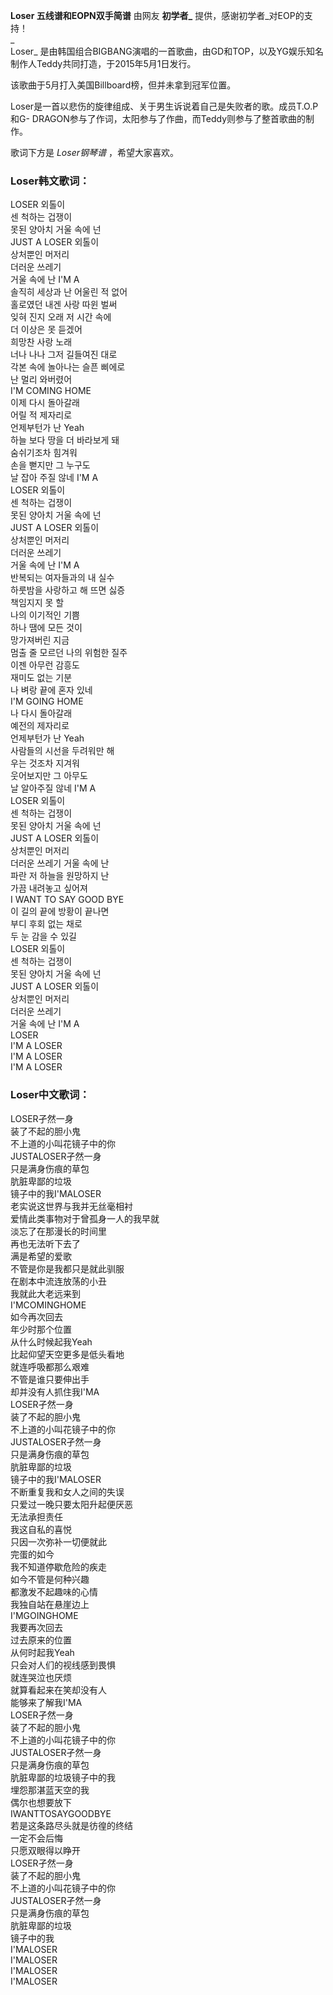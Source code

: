 

**Loser 五线谱和EOPN双手简谱** 由网友 **初学者_** 提供，感谢初学者_对EOP的支持！  
_  
Loser_ 是由韩国组合BIGBANG演唱的一首歌曲，由GD和TOP，以及YG娱乐知名制作人Teddy共同打造，于2015年5月1日发行。  
  
该歌曲于5月打入美国Billboard榜，但并未拿到冠军位置。  
  
Loser是一首以悲伤的旋律组成、关于男生诉说着自己是失败者的歌。成员T.O.P和G-
DRAGON参与了作词，太阳参与了作曲，而Teddy则参与了整首歌曲的制作。  
  
歌词下方是 _Loser钢琴谱_ ，希望大家喜欢。

### Loser韩文歌词：

LOSER 외톨이  
센 척하는 겁쟁이  
못된 양아치 거울 속에 넌  
JUST A LOSER 외톨이  
상처뿐인 머저리  
더러운 쓰레기  
거울 속에 난 I'M A  
솔직히 세상과 난 어울린 적 없어  
홀로였던 내겐 사랑 따윈 벌써  
잊혀 진지 오래 저 시간 속에  
더 이상은 못 듣겠어  
희망찬 사랑 노래  
너나 나나 그저 길들여진 대로  
각본 속에 놀아나는 슬픈 삐에로  
난 멀리 와버렸어  
I'M COMING HOME  
이제 다시 돌아갈래  
어릴 적 제자리로  
언제부턴가 난 Yeah  
하늘 보다 땅을 더 바라보게 돼  
숨쉬기조차 힘겨워  
손을 뻗지만 그 누구도  
날 잡아 주질 않네 I'M A  
LOSER 외톨이  
센 척하는 겁쟁이  
못된 양아치 거울 속에 넌  
JUST A LOSER 외톨이  
상처뿐인 머저리  
더러운 쓰레기  
거울 속에 난 I'M A  
반복되는 여자들과의 내 실수  
하룻밤을 사랑하고 해 뜨면 싫증  
책임지지 못 할  
나의 이기적인 기쁨  
하나 땜에 모든 것이  
망가져버린 지금  
멈출 줄 모르던 나의 위험한 질주  
이젠 아무런 감흥도  
재미도 없는 기분  
나 벼랑 끝에 혼자 있네  
I'M GOING HOME  
나 다시 돌아갈래  
예전의 제자리로  
언제부턴가 난 Yeah  
사람들의 시선을 두려워만 해  
우는 것조차 지겨워  
웃어보지만 그 아무도  
날 알아주질 않네 I'M A  
LOSER 외톨이  
센 척하는 겁쟁이  
못된 양아치 거울 속에 넌  
JUST A LOSER 외톨이  
상처뿐인 머저리  
더러운 쓰레기 거울 속에 난  
파란 저 하늘을 원망하지 난  
가끔 내려놓고 싶어져  
I WANT TO SAY GOOD BYE  
이 길의 끝에 방황이 끝나면  
부디 후회 없는 채로  
두 눈 감을 수 있길  
LOSER 외톨이  
센 척하는 겁쟁이  
못된 양아치 거울 속에 넌  
JUST A LOSER 외톨이  
상처뿐인 머저리  
더러운 쓰레기  
거울 속에 난 I'M A  
LOSER  
I'M A LOSER  
I'M A LOSER  
I'M A LOSER

### Loser中文歌词：

LOSER孑然一身  
装了不起的胆小鬼  
不上道的小叫花镜子中的你  
JUSTALOSER孑然一身  
只是满身伤痕的草包  
肮脏卑鄙的垃圾  
镜子中的我I'MALOSER  
老实说这世界与我并无丝毫相衬  
爱情此类事物对于曾孤身一人的我早就  
淡忘了在那漫长的时间里  
再也无法听下去了  
满是希望的爱歌  
不管是你是我都只是就此驯服  
在剧本中流连放荡的小丑  
我就此大老远来到  
I'MCOMINGHOME  
如今再次回去  
年少时那个位置  
从什么时候起我Yeah  
比起仰望天空更多是低头看地  
就连呼吸都那么艰难  
不管是谁只要伸出手  
却并没有人抓住我I'MA  
LOSER孑然一身  
装了不起的胆小鬼  
不上道的小叫花镜子中的你  
JUSTALOSER孑然一身  
只是满身伤痕的草包  
肮脏卑鄙的垃圾  
镜子中的我I'MALOSER  
不断重复我和女人之间的失误  
只爱过一晚只要太阳升起便厌恶  
无法承担责任  
我这自私的喜悦  
只因一次弥补一切便就此  
完蛋的如今  
我不知道停歇危险的疾走  
如今不管是何种兴趣  
都激发不起趣味的心情  
我独自站在悬崖边上  
I'MGOINGHOME  
我要再次回去  
过去原来的位置  
从何时起我Yeah  
只会对人们的视线感到畏惧  
就连哭泣也厌烦  
就算看起来在笑却没有人  
能够来了解我I'MA  
LOSER孑然一身  
装了不起的胆小鬼  
不上道的小叫花镜子中的你  
JUSTALOSER孑然一身  
只是满身伤痕的草包  
肮脏卑鄙的垃圾镜子中的我  
埋怨那湛蓝天空的我  
偶尔也想要放下  
IWANTTOSAYGOODBYE  
若是这条路尽头就是彷徨的终结  
一定不会后悔  
只愿双眼得以睁开  
LOSER孑然一身  
装了不起的胆小鬼  
不上道的小叫花镜子中的你  
JUSTALOSER孑然一身  
只是满身伤痕的草包  
肮脏卑鄙的垃圾  
镜子中的我  
I'MALOSER  
I'MALOSER  
I'MALOSER  
I'MALOSER

